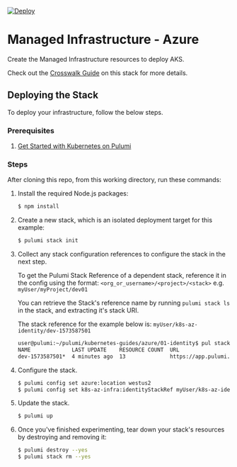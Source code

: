 [![Deploy](https://get.pulumi.com/new/button.svg)](https://app.pulumi.com/new)

# Managed Infrastructure - Azure

Create the Managed Infrastructure resources to deploy AKS.

Check out the [Crosswalk Guide](https://www.pulumi.com/docs/guides/crosswalk/kubernetes/managed-infra)
on this stack for more details.

## Deploying the Stack

To deploy your infrastructure, follow the below steps.

### Prerequisites

1. [Get Started with Kubernetes on Pulumi](https://www.pulumi.com/docs/get-started/kubernetes/)

### Steps

After cloning this repo, from this working directory, run these commands:

1. Install the required Node.js packages:

    ```bash
    $ npm install
    ```

1. Create a new stack, which is an isolated deployment target for this example:

    ```bash
    $ pulumi stack init
    ```

1.  Collect any stack configuration references to configure the stack in the
    next step.

    To get the Pulumi Stack Reference of a dependent stack, reference it in the
    config using the format: `<org_or_username>/<project>/<stack>` e.g. `myUser/myProject/dev01`

    You can retrieve the Stack's reference name by running `pulumi stack ls` in
    the stack, and extracting it's stack URI.

    The stack reference for the example below is: `myUser/k8s-az-identity/dev-1573587501`

    ```bash
    user@pulumi:~/pulumi/kubernetes-guides/azure/01-identity$ pul stack ls
    NAME             LAST UPDATE    RESOURCE COUNT  URL
    dev-1573587501*  4 minutes ago  13              https://app.pulumi.com/myUser/k8s-az-identity/dev-1573587501
    ```

1. Configure the stack.

    ```bash
    $ pulumi config set azure:location westus2
    $ pulumi config set k8s-az-infra:identityStackRef myUser/k8s-az-identity/dev-1573591216
    ```

1. Update the stack.

    ```bash
    $ pulumi up
    ```

1. Once you've finished experimenting, tear down your stack's resources by destroying and removing it:

    ```bash
    $ pulumi destroy --yes
    $ pulumi stack rm --yes
    ```
